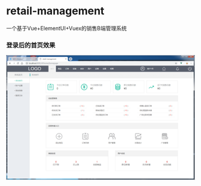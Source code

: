 # retail-management
一个基于Vue+ElementUI+Vuex的销售B端管理系统
### 登录后的首页效果
![](https://raw.githubusercontent.com/cegle/retail-management/master/index.png)
